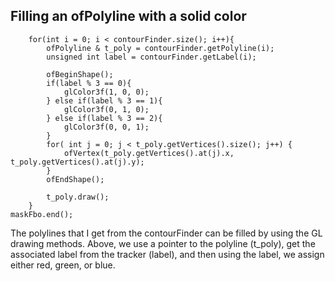 ## Filling an ofPolyline with a solid color

```maskFbo.begin();
    for(int i = 0; i < contourFinder.size(); i++){
        ofPolyline & t_poly = contourFinder.getPolyline(i);
        unsigned int label = contourFinder.getLabel(i);
        
        ofBeginShape();
        if(label % 3 == 0){
            glColor3f(1, 0, 0);
        } else if(label % 3 == 1){
            glColor3f(0, 1, 0);
        } else if(label % 3 == 2){
            glColor3f(0, 0, 1);
        }
        for( int j = 0; j < t_poly.getVertices().size(); j++) {
            ofVertex(t_poly.getVertices().at(j).x, t_poly.getVertices().at(j).y);
        }
        ofEndShape();
        
        t_poly.draw();
    }
maskFbo.end();
```

The polylines that I get from the contourFinder can be filled by using the GL drawing methods. Above, we use a pointer to the polyline (t_poly), get the associated label  from the tracker (label), and then using the label, we assign either red, green, or blue.
